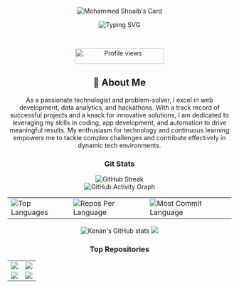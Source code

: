 
<div align="center">

![Mohammed Shoaib's Card](https://cardivo.vercel.app/api?name=Mohammed%20Shoaib&description=Hi!%20I’m%20Shoaib,%20a%2026-year-old%20weaving%20code%20and%20creativity%20into%20every%20project.%20From%20web%20and%20app%20dev%20to%20automation%20and%20anything%20in%20between&image=https://lh3.googleusercontent.com/pw/AP1GczOQ8_zf5tGr3vb7Q_rtwDaXDawtI1aXBugptRmQvL-Ul3WUcAg-jatlgcFpka8_zGJ-Eq0LrxyQ2umj87grNlpvvwkhe-PY0HGzJ8XsNHVUQB-akHfrcHvVmL48bAezxysr93kNcjs7M9MCz52nyyZy3w=w710-h946-s-no-gm?authuser=0&v=beta&t=AaiNF6gm9ESU6GeOZjKhnFqBXIaAwgB3J-GLQBavty0?authuser=0&backgroundColor=%23ecf0f1&pattern=leaf&colorPattern=%23eaeaea)

</div>

<p align="center">
<img src="https://readme-typing-svg.herokuapp.com?font=Cinzel&pause=1000&color=9400D3&center=true&vCenter=true&width=435&lines=Computer+Engineer;Full+Stack+Web+Developer;App+Developer;Automation+Engineer+" alt="Typing SVG" />

</p>


<div align="center">


<br>


<p align="center">
  <img src="https://komarev.com/ghpvc/?username=Mohammed-Shoaib01&color=blueviolet&style=flat-square&label=Profile+Views" alt="Profile views" width="200" height="35">
</p>


<h2 align="center">🚀 About Me</h2>

As a passionate technologist and problem-solver, I excel in web development, data analytics, and hackathons. With a track record of successful projects and a knack for innovative solutions, I am dedicated to leveraging my skills in coding, app development, and automation to drive meaningful results. My enthusiasm for technology and continuous learning empowers me to tackle complex challenges and contribute effectively in dynamic tech environments.


<h3 align="center">Git Stats</h3>

<div align="center">
 
  <img src="https://streak-stats.demolab.com/?user=Mohammed-Shoaib01&theme=highcontrast&hide_border=true" alt="GitHub Streak" />
  <br>
   <img src="https://github-readme-activity-graph.vercel.app/graph?username=Mohammed-Shoaib01&custom_title=Shoaib's%20GitHub%20Activity%20Graph&hide_border=true&border_radius=15&bg_color=000000&color=FFD700&line=1E90FF&point=1E90FF&area_color=000000&title_color=FFD700&area=true" alt="GitHub Activity Graph" />
<br>
<div align="center">
<table>
  <tr>
    <td>
      <img src="https://github-readme-stats.vercel.app/api/top-langs/?username=Mohammed-Shoaib01&hide=html&hide_border=true&layout=compact&langs_count=8&theme=highcontrast" alt="Top Languages">
    </td>
    <td>
      <img src="https://github-profile-summary-cards.vercel.app/api/cards/repos-per-language?username=Mohammed-Shoaib01&theme=highcontrast&hide_border=true" alt="Repos Per Language">
    </td>
    <td>
      <img src="https://github-profile-summary-cards.vercel.app/api/cards/most-commit-language?username=Mohammed-Shoaib01&theme=highcontrast&hide_border=true" alt="Most Commit Language">
    </td>
  </tr>
</table>

</div>

<img src="https://github-readme-stats.vercel.app/api?username=Mohammed-Shoaib01&hide_border=true&border_radius=15&show_icons=true&theme=highcontrast" alt="Kenan's GitHub stats">

<img src="https://github-profile-summary-cards.vercel.app/api/cards/profile-details?username=Mohammed-Shoaib01&theme=highcontrast&hide_border=true">

### Top Repositories
<div align="center">
  <table>
    <tr>
      <td>
        <a href="https://github.com/Mohammed-Shoaib01/EventElevate">
          <img src="https://github-readme-stats.vercel.app/api/pin/?username=Mohammed-Shoaib01&repo=EventElevate&theme=highcontrast&hide_border=true&border_radius=15" />
        </a>
      </td>
      <td>
        <a href="https://github.com/Mohammed-Shoaib01/Alpha_Bytes_Thugs_App">
          <img src="https://github-readme-stats.vercel.app/api/pin/?username=Mohammed-Shoaib01&repo=Alpha_Bytes_Thugs_App&theme=highcontrast&hide_border=true&border_radius=15" />
        </a>
      </td>
    </tr>
    <tr>
      <td>
        <a href="https://github.com/Mohammed-Shoaib01/eyeconcept">
          <img src="https://github-readme-stats.vercel.app/api/pin/?username=Mohammed-Shoaib01&repo=eyeconcept&theme=highcontrast&hide_border=true&border_radius=15" />
        </a>
      </td>
      <td>
        <a href="https://github.com/Mohammed-Shoaib01/SparkBankOnline">
          <img src="https://github-readme-stats.vercel.app/api/pin/?username=Mohammed-Shoaib01&repo=SparkBankOnline&theme=highcontrast&hide_border=true&border_radius=15" />
        </a>
      </td>
    </tr>
  </table>
</div>

